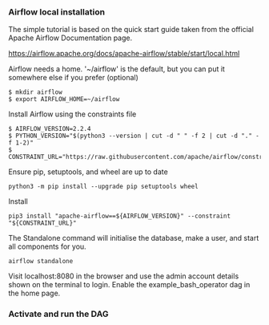 ### Airflow local installation

The simple tutorial is based on the quick start guide taken from the official Apache Airflow Documentation page.

https://airflow.apache.org/docs/apache-airflow/stable/start/local.html

Airflow needs a home. '~/airflow' is the default, but you can put it
somewhere else if you prefer (optional)
```console
$ mkdir airflow
$ export AIRFLOW_HOME=~/airflow
```

Install Airflow using the constraints file
```console
$ AIRFLOW_VERSION=2.2.4
$ PYTHON_VERSION="$(python3 --version | cut -d " " -f 2 | cut -d "." -f 1-2)"
$ CONSTRAINT_URL="https://raw.githubusercontent.com/apache/airflow/constraints-${AIRFLOW_VERSION}/constraints-${PYTHON_VERSION}.txt"
```

Ensure pip, setuptools, and wheel are up to date
```console
python3 -m pip install --upgrade pip setuptools wheel
```

Install
```console
pip3 install "apache-airflow==${AIRFLOW_VERSION}" --constraint "${CONSTRAINT_URL}"
```

The Standalone command will initialise the database, make a user,
and start all components for you.
```console
airflow standalone
```

Visit localhost:8080 in the browser and use the admin account details
shown on the terminal to login.
Enable the example_bash_operator dag in the home page.

### Activate and run the DAG

